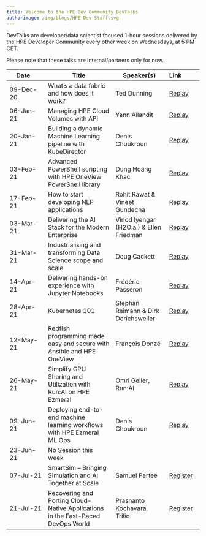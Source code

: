 ```yaml
---
title: Welcome to the HPE Dev Community DevTalks
authorimage: /img/blogs/HPE-Dev-Staff.svg
---
```

DevTalks are developer/data scientist focused 1-hour sessions delivered by the HPE Developer Community
 every other week on Wednesdays, at 5 PM CET. 

Please note that these talks are internal/partners only for now.

| &nbsp;&nbsp;&nbsp;&nbsp;Date&nbsp;&nbsp;&nbsp;&nbsp;&nbsp;&nbsp;&nbsp; | Title                                                                           | Speaker(s)                               | Link&nbsp;&nbsp;&nbsp;&nbsp;&nbsp;&nbsp;&nbsp;&nbsp;&nbsp;                            |
| ---------------------------------------------------------------------- | ------------------------------------------------------------------------------- | ---------------------------------------- | ------------------------------------------------------------------------------------- |
| 09-Dec-20                                                              | What’s a data fabric and how does it work?                                      | Ted Dunning                              | [Replay](https://vimeo.com/489790992/47e806f228)                                      |
| 06-Jan-21                                                              | Managing HPE Cloud Volumes with API                                             | Yann Allandit                            | [Replay](https://vimeo.com/498286520/1a5f5f742a)                                      |
| 20-Jan-21                                                              | Building a dynamic Machine Learning pipeline with KubeDirector                  | Denis Choukroun                          | [Replay](https://vimeo.com/503611948)                                                 |
| 03-Feb-21                                                              | Advanced PowerShell scripting with HPE OneView PowerShell library               | Dung Hoang Khac                          | [Replay](https://vimeo.com/508802530)                                                 |
| 17-Feb-21                                                              | How to start developing NLP applications                                        | Rohit Rawat & Vineet Gundecha            | [Replay](https://vimeo.com/514054456)                                                 |
| 03-Mar-21                                                              | Delivering the AI Stack for the Modern Enterprise                               | Vinod Iyengar (H2O.ai) &  Ellen Friedman | [Replay](https://vimeo.com/520629079/56fecc72f8)                                      |
| 31-Mar-21                                                              | Industrialising and transforming Data Science scope and scale                   | Doug Cackett                             | [Replay](https://vimeo.com/532641045/d498467501)                                      |
| 14-Apr-21                                                              | Delivering hands-on experience with Jupyter Notebooks                           | Frédéric Passeron                        | [Replay](https://vimeo.com/538827953/40387677ef)                                      |
| 28-Apr-21                                                              | Kubernetes 101                                                                  | Stephan Reimann & Dirk Derichsweiler     | [Replay](https://vimeo.com/545011185/c1743960d0)                                      |
| 12-May-21                                                              | Redfish programming made easy and secure with Ansible and HPE OneView           | François Donzé                           | [Replay](https://vimeo.com/551601359/637575f495)                                      |
| 26-May-21                                                              | Simplify GPU Sharing and Utilization with Run:AI on HPE Ezmeral                 | Omri Geller, Run:AI                      | [Replay](https://vimeo.com/557113873/5f3a04fc1e)                                      |
| 09-Jun-21                                                              | Deploying end-to-end machine learning workflows​ with HPE Ezmeral ML Ops        | Denis Choukroun                          | [Replay](https://vimeo.com/562745492/d1f03aa406)                                      |
| 23-Jun-21                                                              | No Session this week                                                            |                                          |                                                                                       |
| 07-Jul-21                                                              | SmartSim – Bringing Simulation and AI Together at Scale                         | Samuel Partee                            | [Register](https://hpe.zoom.us/meeting/register/tJIvdeCorj4uGtPef8kVTn4QgixQpWdNBk8T) |
| 21-Jul-21                                                              | Recovering and Porting Cloud-Native Applications in the Fast-Paced DevOps World | Prashanto Kochavara, Trilio              | [Register](https://hpe.zoom.us/meeting/register/tJEkduGvqDouE9VB8te4t7XfCsxpjJ2NAqmp) |